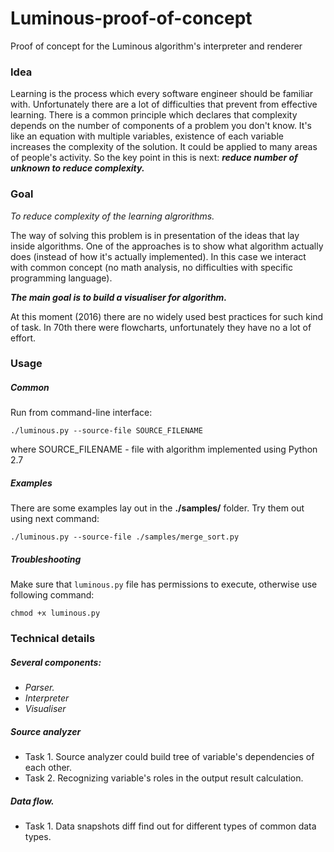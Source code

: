 # Luminous-proof-of-concept
Proof of concept for the Luminous algorithm's interpreter and renderer

### Idea

Learning is the process which every software engineer should be familiar with. Unfortunately there are a lot of difficulties that prevent from effective learning. There is a common principle which declares that complexity depends on the number of components of a problem you don't know. It's like an equation with multiple variables, existence of each variable increases the complexity of the solution. It could be applied to many areas of people's activity. So the key point in this is next: ***reduce number of unknown to reduce complexity.***

### Goal

*To reduce complexity of the learning algrorithms.*

The way of solving this problem is in presentation of the ideas that lay inside algorithms.
One of the approaches is to show what algorithm actually does (instead of how it's actually implemented). In this case we interact with common concept (no math analysis, no difficulties with specific programming language).

***The main goal is to build a visualiser for algorithm.***

At this moment (2016) there are no widely used best practices for such kind of task. In 70th there were flowcharts, unfortunately they have no a lot of effort. 


### Usage

##### Common

Run from command-line interface:

`./luminous.py --source-file SOURCE_FILENAME`

where SOURCE_FILENAME - file with algorithm implemented using Python 2.7

##### Examples

There are some examples lay out in the **./samples/** folder. Try them out using next command:

`./luminous.py --source-file ./samples/merge_sort.py`

##### Troubleshooting

Make sure that `luminous.py` file has permissions to execute, otherwise use following command:

`chmod +x luminous.py`

### Technical details

##### Several components:
- *Parser.*
- *Interpreter*
- *Visualiser*

##### Source analyzer

- Task 1. Source analyzer could build tree of variable's dependencies of each other.
- Task 2. Recognizing variable's roles in the output result calculation.

##### Data flow.
- Task 1. Data snapshots diff find out for different types of common data types.


